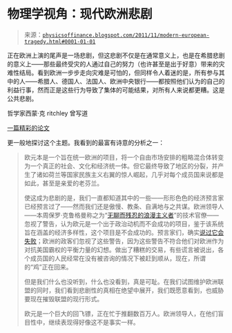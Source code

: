 <!--yml

类别：未分类

日期：2024-05-18 07:02:19

-->

# 物理学视角：现代欧洲悲剧

> 来源：[`physicsoffinance.blogspot.com/2011/11/modern-european-tragedy.html#0001-01-01`](http://physicsoffinance.blogspot.com/2011/11/modern-european-tragedy.html#0001-01-01)

正在欧洲上演的尾声是一场悲剧，但这悲剧不仅是在通常意义上，也是在希腊悲剧的意义上——那些最终受灾的人通过自己的努力（也许甚至是出于好意）带来的灾难性结局。看到欧洲一步步走向灾难是可怕的，但同样令人着迷的是，所有参与其中的人——希腊人、德国人、法国人、欧洲中央银行——都按照他们认为的自己的利益行事，然而正是这些行为导致了集体的可能结果，对所有人来说都更糟。这是公共悲剧。

哲学家西蒙·克 ritchley 曾写道

[一篇精彩的论文](http://opinionator.blogs.nytimes.com/2011/11/21/euro-blind/)

更一般地探讨这个主题。我看到的最富有诗意的分析之一：

> 欧元本是一个旨在统一欧洲的项目，将一个自由市场安排的粗略混合体转变为一个真正的社会、文化和经济统一体。但它最终导致了地区的分裂，并产生了诸如荷兰等国家民族主义右翼的惊人崛起，几乎对每个成员国来说都是如此，甚至是亲爱的老芬兰。
> 
> 使这成为悲剧的是，我们一直都知道其中的一些——形形色色的经济预言家已经预言过了——然而我们还是傲慢、教条、自满地与之共谋。欧洲领导人——本周保罗·克鲁格曼称之为“[无聊而残忍的浪漫主义者](http://www.nytimes.com/2011/11/21/opinion/boring-cruel-euro-romantics.html)”的技术官僚——忽视了警告，认为欧元是一个出于政治动机而不会成功的项目，鉴于该系统旨在涵盖的经济多样性，这个项目是不会成功的。预言家们，确实[说过它会失败](http://www.nytimes.com/2011/11/18/business/global/the-rise-of-a-euro-doomsayer.html)；欧洲的政客们忽视了这些警告，因为这些警告不符合他们对欧洲作为对抗美国霸权的平衡力量的幻想。做出了糟糕的交易，有些谎言被说出，各个成员国的人民经常在没有被咨询的情况下被赶到顺从，现在，所谓的“鸡”正在回来。
> 
> 但是我们什么也没听到，什么也没看到，真是可耻。在我们试图维护欧洲联盟的同时，我们看到悲剧性的真相在绝望中展开，我们既愿意看到，也威胁要现在摧毁联盟的现行形式。
> 
> 欧元是一个巨大的回飞镖，正在忙于推翻数百万人。欧洲领导人，在他们盲目性中，继续表现得好像这不是事实一样。
